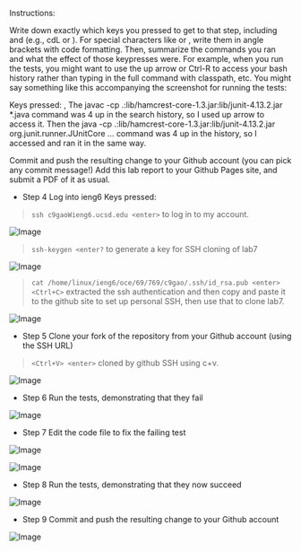 Instructions:

Write down exactly which keys you pressed to get to that step, including <enter> and <space> (e.g., cd<space>L<tab><enter> or <down><down><down><down><down><down><down><enter>). For special characters like <enter> or <tab>, write them in angle brackets with code formatting.
Then, summarize the commands you ran and what the effect of those keypresses were.
For example, when you run the tests, you might want to use the up arrow or Ctrl-R to access your bash history rather than typing in the full command with classpath, etc. You might say something like this accompanying the screenshot for running the tests:

Keys pressed: <up><up><up><up><enter>, <up><up><up><up><enter> The javac -cp .:lib/hamcrest-core-1.3.jar:lib/junit-4.13.2.jar *.java command was 4 up in the search history, so I used up arrow to access it. Then the java -cp .:lib/hamcrest-core-1.3.jar:lib/junit-4.13.2.jar org.junit.runner.JUnitCore ... command was 4 up in the history, so I accessed and ran it in the same way.





Commit and push the resulting change to your Github account (you can pick any commit message!)
Add this lab report to your Github Pages site, and submit a PDF of it as usual.
* Step 4 Log into ieng6
Keys pressed:
> ```ssh c9gaoWieng6.ucsd.edu <enter>``` to log in to my account.


![Image](https://rxwy.github.io/cse15l-lab-reports/labreport4/img/Screenshot1.png)

> ```ssh-keygen <enter?``` to generate a key for SSH cloning of lab7

![Image](https://rxwy.github.io/cse15l-lab-reports/labreport4/img/Screenshot2.png)

> ```cat /home/linux/ieng6/oce/69/769/c9gao/.ssh/id_rsa.pub <enter> <Ctrl+C>``` extracted the ssh authentication and then copy and paste it to the github site to set up personal SSH, then use that to clone lab7. 

![Image](https://rxwy.github.io/cse15l-lab-reports/labreport4/img/Screenshot3.png)
* Step 5 Clone your fork of the repository from your Github account (using the SSH URL)
> ```<Ctrl+V> <enter>``` cloned by github SSH using c+v.

![Image](https://rxwy.github.io/cse15l-lab-reports/labreport4/img/Screenshot4.png)

* Step 6 Run the tests, demonstrating that they fail

![Image](https://rxwy.github.io/cse15l-lab-reports/labreport4/img/Screenshot6.png)
* Step 7 Edit the code file to fix the failing test

![Image](https://rxwy.github.io/cse15l-lab-reports/labreport4/img/Screenshot7.png)

![Image](https://rxwy.github.io/cse15l-lab-reports/labreport4/img/Screenshot5.png)
* Step 8 Run the tests, demonstrating that they now succeed

![Image](https://rxwy.github.io/cse15l-lab-reports/labreport4/img/Screenshot8.png)
* Step 9 Commit and push the resulting change to your Github account

![Image](https://rxwy.github.io/cse15l-lab-reports/labreport4/img/Screenshot9.png)

